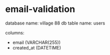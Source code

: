 # email-validation

database name: village 88
db table name: users

columns:
- email (VARCHAR(255))
- created_at (DATETIME)
